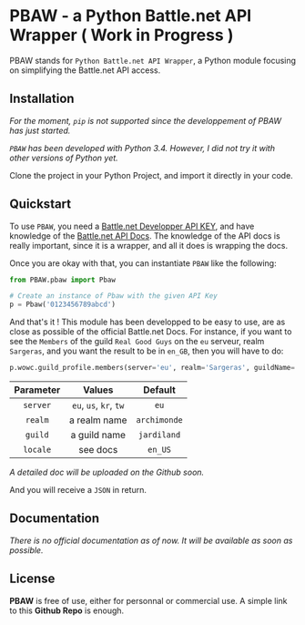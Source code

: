# PBAW - a Python Battle.net API Wrapper ( Work in Progress )

PBAW stands for `Python Battle.net API Wrapper`, a Python module focusing on simplifying the Battle.net API access.

## Installation

*For the moment, `pip` is not supported since the developpement of PBAW has just started.*

*`PBAW` has been developed with Python 3.4. However, I did not try it with other versions of Python yet.*

Clone the project in your Python Project, and import it directly in your code.

## Quickstart

To use `PBAW`, you need a [Battle.net Developper API KEY](https://dev.battle.net/), and have knowledge of the [Battle.net API Docs](https://dev.battle.net/io-docs). The knowledge of the API docs is really important, since it is a wrapper, and all it does is wrapping the docs. 


Once you are okay with that, you can instantiate `PBAW` like the following:

```python
from PBAW.pbaw import Pbaw

# Create an instance of Pbaw with the given API Key
p = Pbaw('0123456789abcd')
```

And that's it ! This module has been developped to be easy to use, are as close as possible of the official Battle.net Docs. For instance, if you want to see the `Members` of the guild `Real Good Guys` on the `eu` serveur, realm `Sargeras`, and you want the result to be in `en_GB`, then you will have to do:
```python
p.wowc.guild_profile.members(server='eu', realm='Sargeras', guildName='Real Good Guys', locale='en_GB')
```

| Parameter |         Values         |    Default   |
|:---------:|:----------------------:|:------------:|
|  `server` | `eu`, `us`, `kr`, `tw` |     `eu`     |
|  `realm`  |      a realm name      | `archimonde` |
|  `guild`  |      a guild name      |  `jardiland` |
|  `locale` |        see docs        |    `en_US`   |

*A detailed doc will be uploaded on the Github soon.*

And you will receive a `JSON` in return.

## Documentation

*There is no official documentation as of now. It will be available as soon as possible.*

## License

**PBAW** is free of use, either for personnal or commercial use. A simple link to this **Github Repo** is enough.